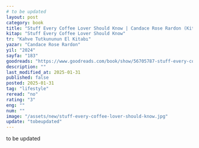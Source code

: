 ```yaml
---
# to be updated
layout: post
category: book
title: "Stuff Every Coffee Lover Should Know | Candace Rose Rardon (Kitap)"
kitap: "Stuff Every Coffee Lover Should Know"
tr: "Kahve Tutkununun El Kitabı"
yazar: "Candace Rose Rardon"
yil: "2024"
sayfa: "183"
goodreads: "https://www.goodreads.com/book/show/56705787-stuff-every-coffee-lover-should-know"
description: ""
last_modified_at: 2025-01-31
published: false
posted: 2025-01-31
tag: "lifestyle"
reread: "no"
rating: "3"
eng: ""
num: ""
image: "/assets/new/stuff-every-coffee-lover-should-know.jpg"
update: "tobeupdated"
---
```


to be updated
